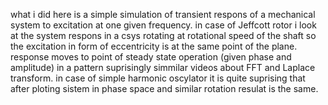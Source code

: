 

what i did here is a simple simulation of transient respons of a mechanical system to excitation at one given frequency.
in case of Jeffcott rotor i look at the system respons in a csys rotating at rotational speed of the shaft so the excitation in form of eccentricity
is at the same point of the plane. response moves to point of steady state operation (given phase and amplitude) in a pattern suprisingly simmilar videos about FFT and Laplace transform. 
in case of simple harmonic oscylator it is quite suprising that after ploting sistem in phase space and similar rotation resulat is the same. 
